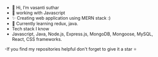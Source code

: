 - 👋 Hi, I’m vasanti suthar
- 👀 working with Javascript 
- ✨ Creating web application using MERN stack :)
- 🌱 Currently learning redux, java.
- Tech stack I know
- Javascript, Java, Node.js, Express.js, MongoDB, Mongoose, MySQL, React, CSS frameworks.

-If you find my repositories helpful don't forget to give it a star ⭐ 


<!---
vasantisuthar/vasantisuthar is a ✨ special ✨ repository because its `README.md` (this file) appears on your GitHub profile.
You can click the Preview link to take a look at your changes.
--->
